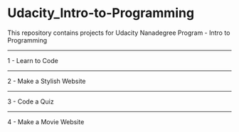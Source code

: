 # Udacity_Intro-to-Programming
This repository contains projects for Udacity Nanadegree Program - Intro to Programming

****
1 - Learn to Code

***
2 - Make a Stylish Website

***
3 - Code a Quiz

***
4 - Make a Movie Website
